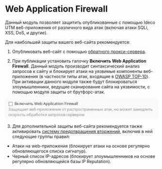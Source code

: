 # Web Application Firewall

Данный модуль позволяет защитить опубликованные с помощью Ideco UTM веб-приложения от различного вида атак \(включая атаки SQLi, XSS, DoS, и другие\).

Для наибольшей защиты вашего веб-сайта рекомендуется:

1. Опубликовать веб-сайт с помощью [обратного прокси-сервера](./).

2. При публикации установить галочку **Включить Web Application Firewall**. Данный модуль производит синтаксический анализ запросов к сайту и блокирует атаки на уязвимые компоненты веб-приложения \(в частности типы атак, входящие в [OWASP TOP-10](https://www.owasp.org/index.php/Category:OWASP_Top_Ten_Project)\).  
При активации данного модуля также будут блокироваться злоумышленники, ведущие сканирование сайта на уязвимости, с помощью модуля защиты от брутфорс-атак.

![](../../.gitbook/assets/6586624.png)

3. Для дополнительной защиты веб-сайта рекомендуется также активировать [систему предотвращения вторжений](../../access-rules/ips.md), включив в ней следующие группы правил:

* Атаки на web-приложения \(блокирует атаки на основе регулярно обновляющегося списка сигнатур\).
* Черный список IP-адресов \(блокирует злоумышленников на основе регулярно обновляющейся базы IP Reputation\).

